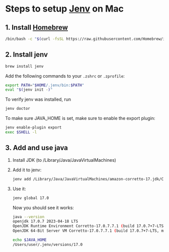 # Steps to setup [Jenv](https://github.com/jenv/jenv) on Mac

## 1. Install [Homebrew](https://brew.sh/)
```sh
/bin/bash -c "$(curl -fsSL https://raw.githubusercontent.com/Homebrew/install/HEAD/install.sh)"
```

## 2. Install jenv

```sh
brew install jenv
```

Add the following commands to your `.zshrc` or `.zprofile`:
    
```sh
export PATH="$HOME/.jenv/bin:$PATH"
eval "$(jenv init -)"
```

To verify jenv was installed, run 

```sh
jenv doctor
```

To make sure JAVA_HOME is set, make sure to enable the export plugin:

```sh
jenv enable-plugin export
exec $SHELL -l
```

## 3. Add and use java
1. Install JDK (to /Library/Java/JavaVirtualMachines)

2. Add it to jenv:

    ```sh
    jenv add /Library/Java/JavaVirtualMachines/amazon-corretto-17.jdk/Contents/Home
    ```
  
3. Use it:
    ```sh
    jenv global 17.0
    ```

    Now you should see it works:
    ```sh
    java --version
    openjdk 17.0.7 2023-04-18 LTS
    OpenJDK Runtime Environment Corretto-17.0.7.7.1 (build 17.0.7+7-LTS)
    OpenJDK 64-Bit Server VM Corretto-17.0.7.7.1 (build 17.0.7+7-LTS, mixed mode, sharing)
    ```

    ```sh
    echo $JAVA_HOME
    /Users/user/.jenv/versions/17.0
    ```
